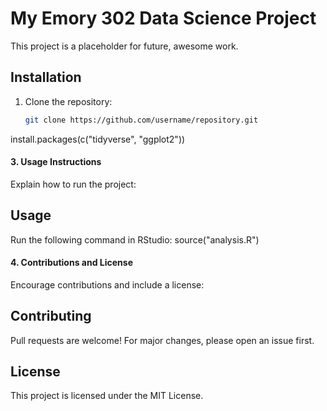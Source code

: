# My Emory 302 Data Science Project
This project is a placeholder for future, awesome work.

## Installation
1. Clone the repository:
   ```bash
   git clone https://github.com/username/repository.git
install.packages(c("tidyverse", "ggplot2"))

#### **3. Usage Instructions**
Explain how to run the project:

## Usage
Run the following command in RStudio:
source("analysis.R")


#### **4. Contributions and License**
Encourage contributions and include a license:

## Contributing
Pull requests are welcome! For major changes, please open an issue first.

## License
This project is licensed under the MIT License.
